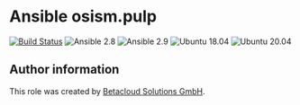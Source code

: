 # Ansible osism.pulp

[![Build Status](https://travis-ci.org/osism/ansible-pulp.svg?branch=master)](https://travis-ci.org/osism/ansible-pulp)
![Ansible 2.8](https://img.shields.io/badge/Ansible-2.8-green.png?style=flat)
![Ansible 2.9](https://img.shields.io/badge/Ansible-2.9-green.png?style=flat)
![Ubuntu 18.04](https://img.shields.io/badge/Ubuntu-18.04-orange.png?style=flat)
![Ubuntu 20.04](https://img.shields.io/badge/Ubuntu-20.04-orange.png?style=flat)

Author information
------------------

This role was created by [Betacloud Solutions GmbH](https://www.betacloud-solutions.de).
